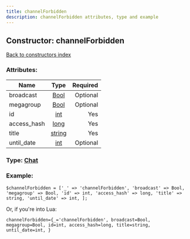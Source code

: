 ```yaml
---
title: channelForbidden
description: channelForbidden attributes, type and example
---
```

## Constructor: channelForbidden  
[Back to constructors index](index.md)



### Attributes:

| Name     |    Type       | Required |
|----------|:-------------:|---------:|
|broadcast|[Bool](../types/Bool.md) | Optional|
|megagroup|[Bool](../types/Bool.md) | Optional|
|id|[int](../types/int.md) | Yes|
|access\_hash|[long](../types/long.md) | Yes|
|title|[string](../types/string.md) | Yes|
|until\_date|[int](../types/int.md) | Optional|



### Type: [Chat](../types/Chat.md)


### Example:

```
$channelForbidden = ['_' => 'channelForbidden', 'broadcast' => Bool, 'megagroup' => Bool, 'id' => int, 'access_hash' => long, 'title' => string, 'until_date' => int, ];
```  

Or, if you're into Lua:  


```
channelForbidden={_='channelForbidden', broadcast=Bool, megagroup=Bool, id=int, access_hash=long, title=string, until_date=int, }

```


